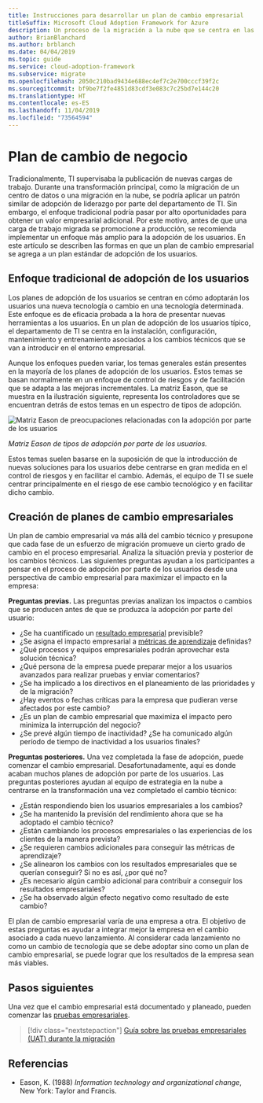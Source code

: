 ```yaml
---
title: Instrucciones para desarrollar un plan de cambio empresarial
titleSuffix: Microsoft Cloud Adoption Framework for Azure
description: Un proceso de la migración a la nube que se centra en las tareas de migración de cargas de trabajo.
author: BrianBlanchard
ms.author: brblanch
ms.date: 04/04/2019
ms.topic: guide
ms.service: cloud-adoption-framework
ms.subservice: migrate
ms.openlocfilehash: 2050c210bad9434e688ec4ef7c2e700cccf39f2c
ms.sourcegitcommit: bf9be7f2fe4851d83cdf3e083c7c25bd7e144c20
ms.translationtype: HT
ms.contentlocale: es-ES
ms.lasthandoff: 11/04/2019
ms.locfileid: "73564594"
---
```

# <a name="business-change-plan"></a>Plan de cambio de negocio

Tradicionalmente, TI supervisaba la publicación de nuevas cargas de trabajo. Durante una transformación principal, como la migración de un centro de datos o una migración en la nube, se podría aplicar un patrón similar de adopción de liderazgo por parte del departamento de TI. Sin embargo, el enfoque tradicional podría pasar por alto oportunidades para obtener un valor empresarial adicional. Por este motivo, antes de que una carga de trabajo migrada se promocione a producción, se recomienda implementar un enfoque más amplio para la adopción de los usuarios. En este artículo se describen las formas en que un plan de cambio empresarial se agrega a un plan estándar de adopción de los usuarios.

## <a name="traditional-user-adoption-approach"></a>Enfoque tradicional de adopción de los usuarios

Los planes de adopción de los usuarios se centran en cómo adoptarán los usuarios una nueva tecnología o cambio en una tecnología determinada. Este enfoque es de eficacia probada a la hora de presentar nuevas herramientas a los usuarios. En un plan de adopción de los usuarios típico, el departamento de TI se centra en la instalación, configuración, mantenimiento y entrenamiento asociados a los cambios técnicos que se van a introducir en el entorno empresarial.

Aunque los enfoques pueden variar, los temas generales están presentes en la mayoría de los planes de adopción de los usuarios. Estos temas se basan normalmente en un enfoque de control de riesgos y de facilitación que se adapta a las mejoras incrementales. La matriz Eason, que se muestra en la ilustración siguiente, representa los controladores que se encuentran detrás de estos temas en un espectro de tipos de adopción.

![Matriz Eason de preocupaciones relacionadas con la adopción por parte de los usuarios](../../../_images/migrate/eason-matrix.jpg)

*Matriz Eason de tipos de adopción por parte de los usuarios.*

Estos temas suelen basarse en la suposición de que la introducción de nuevas soluciones para los usuarios debe centrarse en gran medida en el control de riesgos y en facilitar el cambio. Además, el equipo de TI se suele centrar principalmente en el riesgo de ese cambio tecnológico y en facilitar dicho cambio.

## <a name="create-business-change-plans"></a>Creación de planes de cambio empresariales

Un plan de cambio empresarial va más allá del cambio técnico y presupone que cada fase de un esfuerzo de migración promueve un cierto grado de cambio en el proceso empresarial. Analiza la situación previa y posterior de los cambios técnicos. Las siguientes preguntas ayudan a los participantes a pensar en el proceso de adopción por parte de los usuarios desde una perspectiva de cambio empresarial para maximizar el impacto en la empresa:

**Preguntas previas.** Las preguntas previas analizan los impactos o cambios que se producen antes de que se produzca la adopción por parte del usuario:

- ¿Se ha cuantificado un [resultado empresarial](../../../strategy/business-outcomes/index.md) previsible?
- ¿Se asigna el impacto empresarial a [métricas de aprendizaje](../../../strategy/learning-metrics.md) definidas?
- ¿Qué procesos y equipos empresariales podrán aprovechar esta solución técnica?
- ¿Qué persona de la empresa puede preparar mejor a los usuarios avanzados para realizar pruebas y enviar comentarios?
- ¿Se ha implicado a los directivos en el planeamiento de las prioridades y de la migración?
- ¿Hay eventos o fechas críticas para la empresa que pudieran verse afectados por este cambio?
- ¿Es un plan de cambio empresarial que maximiza el impacto pero minimiza la interrupción del negocio?
- ¿Se prevé algún tiempo de inactividad? ¿Se ha comunicado algún período de tiempo de inactividad a los usuarios finales?

**Preguntas posteriores.** Una vez completada la fase de adopción, puede comenzar el cambio empresarial. Desafortunadamente, aquí es donde acaban muchos planes de adopción por parte de los usuarios. Las preguntas posteriores ayudan al equipo de estrategia en la nube a centrarse en la transformación una vez completado el cambio técnico:

- ¿Están respondiendo bien los usuarios empresariales a los cambios?
- ¿Se ha mantenido la previsión del rendimiento ahora que se ha adoptado el cambio técnico?
- ¿Están cambiando los procesos empresariales o las experiencias de los clientes de la manera prevista?
- ¿Se requieren cambios adicionales para conseguir las métricas de aprendizaje?
- ¿Se alinearon los cambios con los resultados empresariales que se querían conseguir? Si no es así, ¿por qué no?
- ¿Es necesario algún cambio adicional para contribuir a conseguir los resultados empresariales?
- ¿Se ha observado algún efecto negativo como resultado de este cambio?

El plan de cambio empresarial varía de una empresa a otra. El objetivo de estas preguntas es ayudar a integrar mejor la empresa en el cambio asociado a cada nuevo lanzamiento. Al considerar cada lanzamiento no como un cambio de tecnología que se debe adoptar sino como un plan de cambio empresarial, se puede lograr que los resultados de la empresa sean más viables.

## <a name="next-steps"></a>Pasos siguientes

Una vez que el cambio empresarial está documentado y planeado, pueden comenzar las [pruebas empresariales](./business-test.md).

> [!div class="nextstepaction"]
> [Guía sobre las pruebas empresariales (UAT) durante la migración](./business-test.md)

## <a name="references"></a>Referencias

- Eason, K. (1988) _Information technology and organizational change_, New York: Taylor and Francis.
